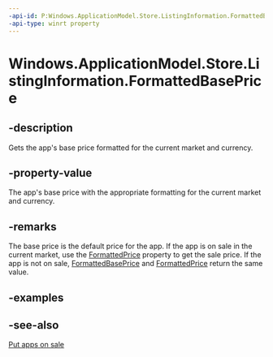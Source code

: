 ----api-id: P:Windows.ApplicationModel.Store.ListingInformation.FormattedBasePrice
-api-type: winrt property
---<!-- Property syntaxpublic string FormattedBasePrice { get; }--># Windows.ApplicationModel.Store.ListingInformation.FormattedBasePrice## -descriptionGets the app's base price formatted for the current market and currency.## -property-valueThe app's base price with the appropriate formatting for the current market and currency.## -remarksThe base price is the default price for the app. If the app is on sale in the current market, use the [FormattedPrice](listinginformation_formattedprice.md) property to get the sale price. If the app is not on sale, [FormattedBasePrice](listinginformation_formattedbaseprice.md) and [FormattedPrice](listinginformation_formattedprice.md) return the same value.## -examples## -see-also[Put apps on sale](m_selling.put_apps_and_iaps_on_sale)